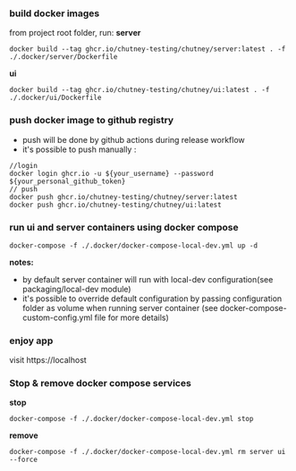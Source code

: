 ### build docker images

from project root folder, run:
**server**

```shell
docker build --tag ghcr.io/chutney-testing/chutney/server:latest . -f ./.docker/server/Dockerfile
```

**ui**

```shell
docker build --tag ghcr.io/chutney-testing/chutney/ui:latest . -f ./.docker/ui/Dockerfile
```

### push docker image to github registry

-   push will be done by github actions during release workflow
-   it's possible to push manually :

```shell
//login
docker login ghcr.io -u ${your_username} --password ${your_personal_github_token}
// push
docker push ghcr.io/chutney-testing/chutney/server:latest
docker push ghcr.io/chutney-testing/chutney/ui:latest
```

### run ui and server containers using docker compose

```shell
docker-compose -f ./.docker/docker-compose-local-dev.yml up -d
```

**notes:**

-   by default server container will run with local-dev configuration(see packaging/local-dev module)
-   it's possible to override default configuration by passing configuration folder as volume when running server container (see docker-compose-custom-config.yml file for more details)

### enjoy app

visit https://localhost

### Stop & remove docker compose services

**stop**

```shell
docker-compose -f ./.docker/docker-compose-local-dev.yml stop
```

**remove**

```shell
docker-compose -f ./.docker/docker-compose-local-dev.yml rm server ui --force
```
